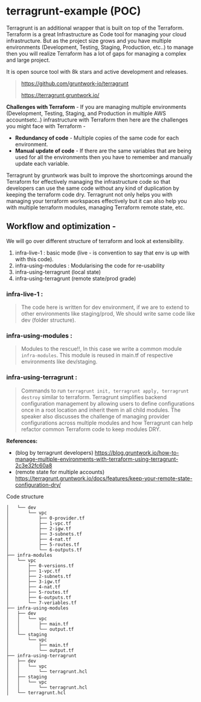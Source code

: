 # terragrunt-example (POC)

Terragrunt is an additional wrapper that is built on top of the Terraform. Terraform is a great Infrastructure as Code tool for managing your cloud infrastructure. But as the project size grows and you have multiple environments (Development, Testing, Staging, Production, etc..) to manage then you will realize Terraform has a lot of gaps for managing a complex and large project.

It is open source tool with 8k stars and active development and releases.
> https://github.com/gruntwork-io/terragrunt
> 
> https://terragrunt.gruntwork.io/

**Challenges with Terraform** - 
If you are managing multiple environments (Development, Testing, Staging, and Production in multiple AWS accountsetc..) infrastructure with Terraform then here are the challenges you might face with Terraform -

* __Redundancy of code__ - Multiple copies of the same code for each environment.
* __Manual update of code__ - If there are the same variables that are being used for all the environments then you have to remember and manually update each variable.

Terragrunt by gruntwork was built to improve the shortcomings around the Terraform for effectively managing the infrastructure code so that developers can use the same code without any kind of duplication by keeping the terraform code dry. Terragrunt not only helps you with managing your terraform workspaces effectively but it can also help you with multiple terraform modules, managing Terraform remote state, etc.

## **Workflow and optimization** - 

We will go over different structure of terraform and look at extensibility. 

1. infra-live-1 : basic mode (live - is convention to say that env is up with with this code).
2. infra-using-modules : Modularising the code for re-usability 
3. infra-using-terragrunt (local state)
4. infra-using-terragrunt (remote state/prod grade)

### **infra-live-1** :

> The code here is written for dev environment, if we are to extend to other environments like staging/prod,
> We should write same code like dev (folder structure).

### **infra-using-modules** :

> Modules to the rescue!!, In this case we write a common module `infra-modules`.
> This module is reused in main.tf of respective environments like dev/staging.

### **infra-using-terragrunt** : 

> Commands to run `terragrunt init, terragrunt apply, terragrunt destroy` similar to terraform.
> Terragrunt simplifies backend configuration management by allowing users to define configurations once in a root location and inherit them in all child modules. The speaker also discusses the challenge of managing provider configurations across multiple modules and how Terragrunt can help refactor common Terraform code to keep modules DRY. 

 
**References:**
* (blog by terragrunt developers) https://blog.gruntwork.io/how-to-manage-multiple-environments-with-terraform-using-terragrunt-2c3e32fc60a8
* (remote state for multiple accounts) https://terragrunt.gruntwork.io/docs/features/keep-your-remote-state-configuration-dry/

Code structure

```├── infra-live-v1
│   └── dev
│       └── vpc
│           ├── 0-provider.tf
│           ├── 1-vpc.tf
│           ├── 2-igw.tf
│           ├── 3-subnets.tf
│           ├── 4-nat.tf
│           ├── 5-routes.tf
│           └── 6-outputs.tf
├── infra-modules
│   └── vpc
│       ├── 0-versions.tf
│       ├── 1-vpc.tf
│       ├── 2-subnets.tf
│       ├── 3-igw.tf
│       ├── 4-nat.tf
│       ├── 5-routes.tf
│       ├── 6-outputs.tf
│       └── 7-veriables.tf
├── infra-using-modules
│   ├── dev
│   │   └── vpc
│   │       ├── main.tf
│   │       └── output.tf
│   └── staging
│       └── vpc
│           ├── main.tf
│           └── output.tf
├── infra-using-terragrunt
│   ├── dev
│   │   └── vpc
│   │       └── terragrunt.hcl
│   ├── staging
│   │   └── vpc
│   │       └── terragrunt.hcl
│   └── terragrunt.hcl
